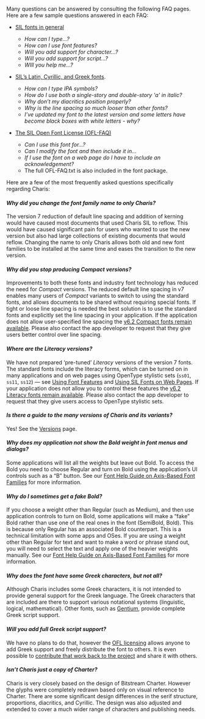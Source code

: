 
Many questions can be answered by consulting the following FAQ pages. Here are a few sample questions answered in each FAQ:

- [SIL fonts in general](https://software.sil.org/fonts/faq)
    - *How can I type...?*
    - *How can I use font features?*
    - *Will you add support for character...?*
    - *Will you add support for script...?*
    - *WIll you help me...?*

- [SIL’s Latin, Cyrillic, and Greek fonts](https://software.sil.org/lcgfonts/faq).
    - *How can I type IPA symbols?*
    - *How do I use both a single-story and double-story 'a' in italic?*
    - *Why don’t my diacritics position properly?*
    - *Why is the line spacing so much looser than other fonts?*
    - *I’ve updated my font to the latest version and some letters have become black boxes with white letters - why?*

- [The SIL Open Font License (OFL-FAQ)](https://openfontlicense.org/ofl-faq)
    - *Can I use this font for...?*
    - *Can I modify the font and then include it in...*
    - *If I use the font on a web page do I have to include an acknowledgement?*
    - The full OFL-FAQ.txt is also included in the font package.

Here are a few of the most frequently asked questions specifically regarding Charis:

#### *Why did you change the font family name to only Charis?*

The version 7 reduction of default line spacing and addition of kerning would have caused most documents that used Charis SIL to reflow. This would have caused significant pain for users who wanted to use the new version but also had large collections of existing documents that would reflow. Changing the name to only Charis allows both old and new font families to be installed at the same time and eases the transition to the new version.

#### *Why did you stop producing Compact versions?*

Improvements to both these fonts and industry font technology has reduced the need for *Compact* versions. The reduced default line spacing in v7 enables many users of *Compact* variants to switch to using the standard fonts, and allows documents to be shared without requiring special fonts. If tight or loose line spacing is needed the best solution is to use the standard fonts and explicitly set the line spacing in your application. If the application does not allow user-specified line spacing the [v6.2 Compact fonts remain available](https://software.sil.org/lcgfonts/download/). Please also contact the app developer to request that they give users better control over line spacing.

#### *Where are the Literacy versions?*

We have not prepared ‘pre-tuned’ *Literacy* versions of the version 7 fonts. The standard fonts include the literacy forms, which can be turned on in many applications and on web pages using OpenType stylistic sets (`ss01`, `ss11`, `ss12`) — see [Using Font Features](https://software.sil.org/fonts/features) and [Using SIL Fonts on Web Pages](https://software.sil.org/fonts/webfonts). If your application does not allow you to control these features the [v6.2 Literacy fonts remain available](https://software.sil.org/lcgfonts/download/). Please also contact the app developer to request that they give users access to OpenType stylistic sets.

#### *Is there a guide to the many versions of Charis and its variants?*

Yes! See the [Versions](versions) page.

#### *Why does my application not show the Bold weight in font menus and dialogs?*

Some applications will list all the weights but leave out Bold. To access the Bold you need to choose Regular and turn on Bold using the application’s UI controls such as a “B” button. See our [Font Help Guide on Axis-Based Font Families](https://software.sil.org/fonts/axis-based-fonts/) for more information.

#### *Why do I sometimes get a fake Bold?*

If you choose a weight other than Regular (such as Medium), and then use application controls to turn on Bold, some applications will make a “fake” Bold rather than use one of the real ones in the font (SemiBold, Bold). This is because only Regular has an associated Bold counterpart. This is a technical limitation with some apps and OSes. If you are using a weight other than Regular for text and want to make a word or phrase stand out, you will need to select the text and apply one of the heavier weights manually. See our [Font Help Guide on Axis-Based Font Families](https://software.sil.org/fonts/axis-based-fonts/) for more information.

#### *Why does the font have some Greek characters, but not all?*

Although Charis includes some Greek characters, it is not intended to provide general support for the Greek language. The Greek characters that are included are there to support various notational systems (linguistic, logical, mathematical). Other fonts, such as [Gentium](https://software.sil.org/gentium), provide complete Greek script support. 

#### *Will you add full Greek script support?*

We have no plans to do that, however the [OFL licensing](https://openfontlicense.org_web) allows anyone to add Greek support and freely distribute the font to others. It is even possible to [contribute that work back to the project](developer) and share it with others.

#### *Isn’t Charis just a copy of Charter?*

Charis is very closely based on the design of Bitstream Charter. However the glyphs were completely redrawn based only on visual reference to Charter. There are some significant design differences in the serif structure, proportions, diacritics, and Cyrillic. The design was also adjusted and extended to cover a much wider range of characters and publishing needs.

